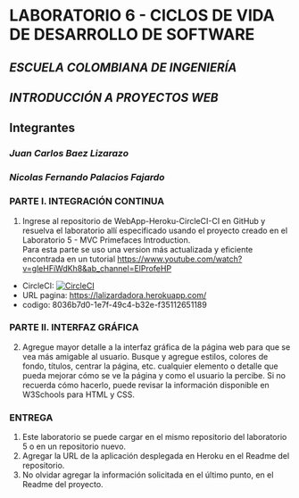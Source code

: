 # LABORATORIO 6 - CICLOS DE VIDA DE DESARROLLO DE SOFTWARE
## *ESCUELA COLOMBIANA DE INGENIERÍA*
## *INTRODUCCIÓN A PROYECTOS WEB*
## Integrantes
### *Juan Carlos Baez Lizarazo*
### *Nicolas Fernando Palacios Fajardo*
### PARTE I. INTEGRACIÓN CONTINUA
1. Ingrese al repositorio de WebApp-Heroku-CircleCI-CI en GitHub y resuelva el laboratorio allí especificado usando el proyecto creado en el  Laboratorio 5 - MVC Primefaces Introduction.   
Para esta parte se uso una version más actualizada y eficiente encontrada en un tutorial https://www.youtube.com/watch?v=gleHFiWdKh8&ab_channel=ElProfeHP
- CircleCI: [![CircleCI](https://circleci.com/gh/nicolaspalacios-f/Lab_06_CVDS/tree/main.svg?style=svg)](https://circleci.com/gh/nicolaspalacios-f/Lab_06_CVDS/tree/main)  
- URL pagina: https://lalizardadora.herokuapp.com/  
- codigo: 8036b7d0-1e7f-49c4-b32e-f35112651189  
### PARTE II. INTERFAZ GRÁFICA
2. Agregue mayor detalle a la interfaz gráfica de la página web para que se vea más amigable al usuario. Busque y agregue estilos, colores de fondo, títulos, centrar la página, etc. cualquier elemento o detalle que pueda mejorar cómo se ve la página y como el usuario la percibe. Si no recuerda cómo hacerlo, puede revisar la información disponible en W3Schools para HTML y CSS.   
### ENTREGA  
1. Este laboratorio se puede cargar en el mismo repositorio del laboratorio 5 o en un repositorio nuevo.   
2. Agregar la URL de la aplicación desplegada en Heroku en el Readme del repositorio.  
3. No olvidar agregar la información solicitada en el último punto, en el Readme del proyecto.  